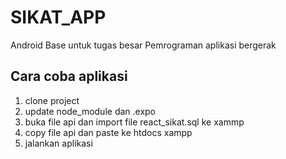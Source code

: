 # SIKAT_APP

Android Base untuk tugas besar Pemrograman aplikasi bergerak

## Cara coba aplikasi

1. clone project
2. update node_module dan .expo
3. buka file api dan import file react_sikat.sql ke xammp
4. copy file api dan paste ke htdocs xampp
5. jalankan aplikasi
